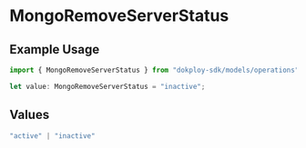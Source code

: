 # MongoRemoveServerStatus

## Example Usage

```typescript
import { MongoRemoveServerStatus } from "dokploy-sdk/models/operations";

let value: MongoRemoveServerStatus = "inactive";
```

## Values

```typescript
"active" | "inactive"
```